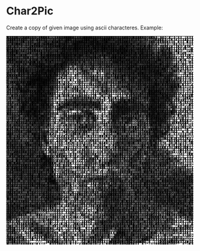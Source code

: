 # Char2Pic
 Create a copy of given image using ascii characteres.
 Example:
 
 ![Screenshot](https://github.com/mshams/Char2Pic/blob/main/Samples/face.png)
